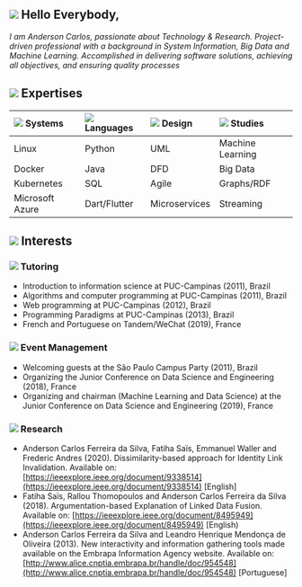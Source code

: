 ## ![](https://fonts.gstatic.com/s/i/materialiconsoutlined/face/v14/24px.svg) Hello Everybody,

_I am Anderson Carlos, passionate about Technology & Research. Project-driven professional with a background in System Information, Big Data and Machine Learning. Accomplished in delivering software solutions, achieving all objectives, and ensuring quality processes_ 

## ![](https://fonts.gstatic.com/s/i/materialiconsoutlined/assignment_turned_in/v14/24px.svg) Expertises

| ![](https://fonts.gstatic.com/s/i/materialiconsoutlined/computer/v11/24px.svg) **Systems** | ![](https://fonts.gstatic.com/s/i/materialiconsoutlined/keyboard/v12/24px.svg) **Languages** | ![](https://fonts.gstatic.com/s/i/materialiconsoutlined/design_services/v11/24px.svg) **Design**| ![](https://fonts.gstatic.com/s/i/materialiconsoutlined/book/v13/24px.svg) **Studies** |
|:----------------|:-----------------|:--------------|:-----------------|
| Linux           | Python           | UML           | Machine Learning |
| Docker          | Java             | DFD           | Big Data         |
| Kubernetes      | SQL              | Agile         | Graphs/RDF       |
| Microsoft Azure | Dart/Flutter     | Microservices | Streaming        |

## ![](https://fonts.gstatic.com/s/i/materialiconsoutlined/favorite/v15/24px.svg) Interests

### ![](https://fonts.gstatic.com/s/i/materialiconsoutlined/edit/v11/24px.svg) Tutoring 

- Introduction to information science at PUC-Campinas (2011), Brazil 
- Algorithms and computer programming at PUC-Campinas (2011), Brazil 
- Web programming at PUC-Campinas (2012), Brazil 
- Programming Paradigms at PUC-Campinas (2013), Brazil 
- French and Portuguese on Tandem/WeChat (2019), France

### ![](https://fonts.gstatic.com/s/i/materialiconsoutlined/event/v17/24px.svg) Event Management 

- Welcoming guests at the São Paulo Campus Party (2011), Brazil 
- Organizing the Junior Conference on Data Science and Engineering (2018), France
- Organizing and chairman (Machine Learning and Data Science) at the Junior Conference on Data Science and Engineering (2019), France

### ![](https://fonts.gstatic.com/s/i/materialiconsoutlined/manage_search/v9/24px.svg) Research 

- Anderson Carlos Ferreira da Silva, Fatiha Saïs, Emmanuel Waller and Frederic Andres (2020). Dissimilarity-based approach for Identity Link Invalidation. Available on: [https://ieeexplore.ieee.org/document/9338514](https://ieeexplore.ieee.org/document/9338514) [English] 
- Fatiha Saïs, Rallou Thomopoulos and Anderson Carlos Ferreira da Silva (2018). Argumentation-based Explanation of Linked Data Fusion. Available on: [https://ieeexplore.ieee.org/document/8495949](https://ieeexplore.ieee.org/document/8495949) [English)
- Anderson Carlos Ferreira da Silva and Leandro Henrique Mendonça de Oliveira (2013). New interactivity and information gathering tools made available on the Embrapa Information Agency website. Available on: [http://www.alice.cnptia.embrapa.br/handle/doc/954548](http://www.alice.cnptia.embrapa.br/handle/doc/954548) [Portuguese] 
